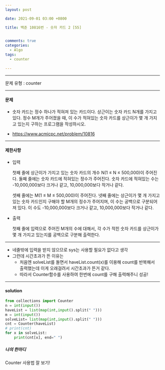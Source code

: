 ```yaml
---
layout: post

date: 2021-09-01 03:00 +0800

title: 백준 10816번 - 숫자 카드 2 [55]

  
comments: true
categories: 
  - Algo
tags: 
  - counter
  
---
```


---



문제 유형 : 	counter

---

#### 문제

- 숫자 카드는 정수 하나가 적혀져 있는 카드이다. 상근이는 숫자 카드 N개를 가지고 있다. 정수 M개가 주어졌을 때, 이 수가 적혀있는 숫자 카드를 상근이가 몇 개 가지고 있는지 구하는 프로그램을 작성하시오.

- https://www.acmicpc.net/problem/10816

---



#### 제한사항

- 입력

  첫째 줄에 상근이가 가지고 있는 숫자 카드의 개수 N(1 ≤ N ≤ 500,000)이 주어진다. 둘째 줄에는 숫자 카드에 적혀있는 정수가 주어진다. 숫자 카드에 적혀있는 수는 -10,000,000보다 크거나 같고, 10,000,000보다 작거나 같다.

  셋째 줄에는 M(1 ≤ M ≤ 500,000)이 주어진다. 넷째 줄에는 상근이가 몇 개 가지고 있는 숫자 카드인지 구해야 할 M개의 정수가 주어지며, 이 수는 공백으로 구분되어져 있다. 이 수도 -10,000,000보다 크거나 같고, 10,000,000보다 작거나 같다.

- 출력

  첫째 줄에 입력으로 주어진 M개의 수에 대해서, 각 수가 적힌 숫자 카드를 상근이가 몇 개 가지고 있는지를 공백으로 구분해 출력한다.

---

- 네줄밖에 입력을 받지 않으므로 sys는 사용할 필요가 없다고 생각
- 그런데 시간초과가 뜬 이유는 
  - 처음엔 solveList를 돌면서  haveList.count(x)를 이용해 count를 반복해서 출력했는데 이게 오래걸려서 시간초과가 뜬거 같다. 
  - 따라서 Counter함수를 사용하여 한번에 count를 구해 출력해주니 성공!

---



#### solution

```python
from collections import Counter
n = int(input())
haveList = list(map(int,input().split(" ")))
m = int(input())
solveList= list(map(int,input().split(" ")))
cnt = Counter(haveList)
# print(cnt)
for x in solveList:
    print(cnt[x], end=" ")
```



 ##### 나의 한마디

Counter 사용법 잘 보기!



